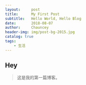 ```yaml
---
layout:     post   				    
title:      My First Post 				
subtitle:   Hello World, Hello Blog 
date:       2018-08-07 				
author:     Chauncey 						
header-img: img/post-bg-2015.jpg 	
catalog: true 						
tags:							
    - 生活
---
```


## Hey
>这是我的第一篇博客。
